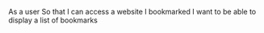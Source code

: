 As a user
So that I can access a website I bookmarked
I want to be able to display a list of bookmarks
